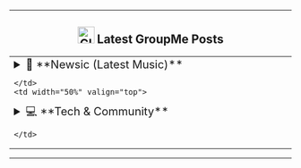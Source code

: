 ---

<h2 align="center"><img src="https://raw.githubusercontent.com/Tarikul-Islam-Anik/Animated-Fluent-Emojis/master/Emojis/Travel%20and%20places/Glowing%20Star.png" alt="Glowing Star" width="30" height="30" /> Latest GroupMe Posts</h2>

<table width="100%">
  <tr>
    <td width="50%" valign="top">

<details>
<summary style="font-size: 1.25em;">
  🎵 **Newsic (Latest Music)**
</summary>
</details>

    </td>
    <td width="50%" valign="top">

<details>
<summary style="font-size: 1.25em;">
  💻 **Tech & Community**
</summary>
</details>

    </td>
  </tr>
</table>

---